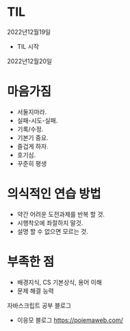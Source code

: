 # TIL
2022년12월19일 
- TIL 시작

2022년12월20일
# 마음가짐 
- 서둘지마라.  
- 실패-시도-실패.  
- 기록/수정.  
- 기본기 중요.  
- 즐겁게 하자.  
- 호기심.  
- 꾸준히 평생
# 의식적인 연습 방법
- 약간 어려운 도전과제를 반복 할 것. 
- 시행착오에 좌절하지 말것. 
- 설명 할 수 없으면 모르는 것.
# 부족한 점
- 배경지식, CS 기본상식, 용어 이해
- 문제 해결 능력

자바스크립트 공부 블로그
- 이응모 블로그 https://poiemaweb.com/
